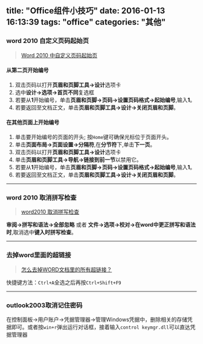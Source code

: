 title: "Office组件小技巧"
date: 2016-01-13 16:13:39
tags: "office"
categories: "其他"
---

### word 2010 自定义页码起始页

> [Word 2010 中自定义页码起始页](http://blog.sina.com.cn/s/blog_52f3cd9d0100qcz2.html)

#### 从第二页开始编号
1. 双击页码以打开**页眉和页脚工具->设计**选项卡
2. 选中**设计->选项->首页不同**复选框
3. 若要从**1**开始编号，单击**页眉和页脚->页码->设置页码格式->起始编号**,输入**1**。
4. 若要返回至文档正文，单击**页眉和页脚工具->设计->关闭页眉和页脚**。

#### 在其他页面上开始编号
1. 单击要开始编号的页面的开头; 按`Home`键可确保光标位于页面开头。
2. 单击**页面布局->页面设置->分隔符**,在**分节符**下,单击**下一页**。
3. 双击页码以打开**页眉和页脚工具->设计**选项卡
4. 单击**页眉和页脚工具->导航->链接到前一节**以禁用它。
5. 若要从**1**开始编号，单击**页眉和页脚->页码->设置页码格式->起始编号**,输入**1**。
6. 若要返回至文档正文，单击**页眉和页脚工具->设计->关闭页眉和页脚**。

----

### word 2010 取消拼写检查

> [word2010 取消拼写检查](http://www.360doc.com/content/10/1118/11/3043134_70362694.shtml)

**审阅->拼写和语法->全部忽略**
或者
**文件->选项->校对->在word中更正拼写和语法时**,取消选中**键入时拼写检查**。

----

### 去掉word里面的超链接

> [怎么去掉WORD文档里的所有超链接？](http://zhidao.baidu.com/link?url=NYnxczV0cIVAVuifje_DBIkCkCkjHBE8Epqsu0Bj_bXVfLsF8hk5oCJCrdWyB8UiO2XZWN9E43bCZF3Y0pus_K)

快捷键方法：`Ctrl+A`全选之后再按`Ctrl+Shift+F9`

----

### outlook2003取消记住密码

在控制面板->用户账户->凭据管理器->管理Windows凭据中，删除相关的存储凭据即可。或者按`win+r`弹出运行对话框，接着输入`control keymgr.dll`可以直达凭据管理器
